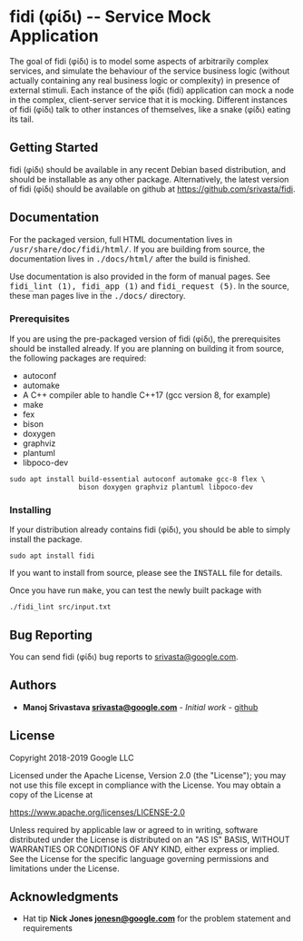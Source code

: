 # fidi (φίδι) -- Service Mock Application

The goal of fidi (φίδι) is to model some aspects of arbitrarily complex
services, and simulate the behaviour of the service business logic (without
actually containing any real business logic or complexity) in presence of
external stimuli. Each instance of the φίδι (fidi) application can mock a node
in the complex, client-server service that it is mocking. Different instances of
fidi (φίδι) talk to other instances of themselves, like a snake (φίδι) eating
its tail.

## Getting Started

fidi (φίδι) should be available in any recent Debian based distribution, and
should be installable as any other package. Alternatively, the latest version of
fidi (φίδι) should be available on github at https://github.com/srivasta/fidi.

## Documentation

For the packaged version, full HTML documentation lives in
<kbd>/usr/share/doc/fidi/html/</kbd>. If you are building from source, the
documentation lives in <kbd>./docs/html/</kbd> after the build is finished.

Use documentation is also provided in the form of manual pages. See
<kbd>fidi_lint (1), fidi_app (1)</kbd> and <kbd>fidi_request (5)</kbd>. In the
source, these man pages live in the <kbd>./docs/</kbd> directory.

### Prerequisites

If you are using the pre-packaged version of fidi (φίδι), the prerequisites
should be installed already. If you are planning on building it from source, the
following packages are required:

-   autoconf
-   automake
-   A C++ compiler able to handle C++17 (gcc version 8, for example)
-   make
-   fex
-   bison
-   doxygen
-   graphviz
-   plantuml
-   libpoco-dev

```
sudo apt install build-essential autoconf automake gcc-8 flex \
                 bison doxygen graphviz plantuml libpoco-dev
```

### Installing

If your distribution already contains fidi (φίδι), you should be able to simply
install the package.

```
sudo apt install fidi
```

If you want to install from source, please see the <kbd>INSTALL</kbd> file for
details.

Once you have run <kbd>make</kbd>, you can test the newly built package with

```shell
./fidi_lint src/input.txt
```

## Bug Reporting

You can send fidi (φίδι) bug reports to <srivasta@google.com>.

## Authors

*   **Manoj Srivastava <srivasta@google.com>** - *Initial work* -
    [github](https://github.com/srivasta)

## License

Copyright 2018-2019 Google LLC

Licensed under the Apache License, Version 2.0 (the "License"); you may not use
this file except in compliance with the License. You may obtain a copy of the
License at

https://www.apache.org/licenses/LICENSE-2.0

Unless required by applicable law or agreed to in writing, software distributed
under the License is distributed on an "AS IS" BASIS, WITHOUT WARRANTIES OR
CONDITIONS OF ANY KIND, either express or implied. See the License for the
specific language governing permissions and limitations under the License.

## Acknowledgments

*   Hat tip **Nick Jones <jonesn@google.com>** for the problem statement and
    requirements
